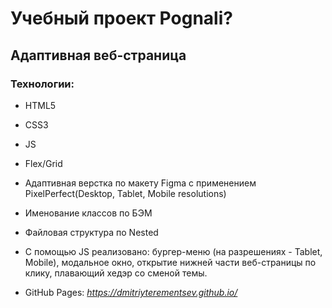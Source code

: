 # Учебный проект Pognali?
## Адаптивная веб-страница

### Технологии:
* HTML5
* CSS3
* JS
* Flex/Grid
* Адаптивная верстка по макету Figma с применением PixelPerfect(Desktop, Tablet, Mobile resolutions)
* Именование классов по БЭМ
* Файловая структура по Nested
* С помощью JS реализовано: бургер-меню (на разрешениях - Tablet, Mobile), модальное окно, открытие нижней части веб-страницы по клику, плавающий хедэр со сменой темы. 

* GitHub Pages: *https://dmitriyterementsev.github.io/*
